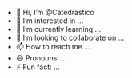 - 👋 Hi, I’m @Catedrastico
- 👀 I’m interested in ...
- 🌱 I’m currently learning ...
- 💞️ I’m looking to collaborate on ...
- 📫 How to reach me ...
- 😄 Pronouns: ...
- ⚡ Fun fact: ...

<!---
Catedrastico/Catedrastico is a ✨ special ✨ repository because its `README.md` (this file) appears on your GitHub profile.
You can click the Preview link to take a look at your changes.
--->
